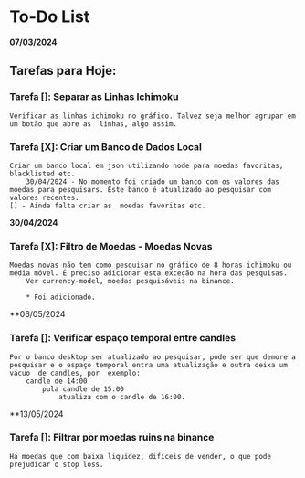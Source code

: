 # To-Do List 

**07/03/2024**

## Tarefas para Hoje:

### Tarefa []: Separar as Linhas Ichimoku
    Verificar as linhas ichimoku no gráfico. Talvez seja melhor agrupar em um botão que abre as  linhas, algo assim.


### Tarefa [X]: Criar um Banco de Dados Local
    Criar um banco local em json utilizando node para moedas favoritas, blacklisted etc.
        30/04/2024 - No momento foi criado um banco com os valores das moedas para pesquisars. Este banco é atualizado ao pesquisar com valores recentes.
    [] - Ainda falta criar as  moedas favoritas etc.

**30/04/2024**
### Tarefa [X]: Filtro de Moedas - Moedas Novas
    Moedas novas não tem como pesquisar no gráfico de 8 horas ichimoku ou média móvel. É preciso adicionar esta exceção na hora das pesquisas. 
        Ver currency-model, moedas pesquisáveis na binance.

        * Foi adicionado.
    
**06/05/2024
### Tarefa []: Verificar espaço temporal entre candles
    Por o banco desktop ser atualizado ao pesquisar, pode ser que demore a pesquisar e o espaço temporal entra uma atualização e outra deixa um vácuo  de candles, por  exemplo: 
        candle de 14:00
            pula candle de 15:00
                atualiza com o candle de 16:00.
      
            
**13/05/2024
### Tarefa []: Filtrar por moedas ruins na binance
    Há moedas que com baixa liquidez, difíceis de vender, o que pode prejudicar o stop loss.